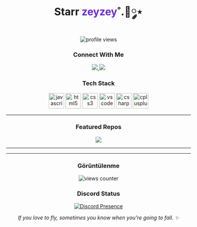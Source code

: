 <!-- PROFIL BASLIK -->
<h1 align="center">Starr <span style="color:#6c2bd9;">zeyzey</span>˚.🎀༘⋆</h1>

<p align="center">
  <img src="https://komarev.com/ghpvc/?username=nikitagofi&label=Profile%20views&style=for-the-badge" alt="profile views"/>
</p>

<!-- SOSYAL BAGLANTILAR -->
<h3 align="center">Connect With Me</h3>
<p align="center">
  <!-- Instagram -->
  <a href="https://instagram.com/zeyzeyefs" target="_blank">
    <img src="https://img.shields.io/badge/Instagram-%23E4405F.svg?style=for-the-badge&logo=instagram&logoColor=white" />
  </a>
  <!-- Notion -->
  <a href="https://www.notion.so/zeyzeyefs" target="_blank">
    <img src="https://img.shields.io/badge/Notion-000000.svg?style=for-the-badge&logo=notion&logoColor=white" />
  </a>
</p>

<!-- TEKNOLOJI YIGINIM -->
<h3 align="center">Tech Stack</h3>
<p align="center">


  <img src="https://cdn.jsdelivr.net/gh/devicons/devicon/icons/javascript/javascript-original.svg" height="42" alt="javascript"/>
  <img src="https://cdn.jsdelivr.net/gh/devicons/devicon/icons/html5/html5-original.svg" height="42" alt="html5"/>
  <img src="https://cdn.jsdelivr.net/gh/devicons/devicon/icons/css3/css3-original.svg" height="42" alt="css3"/>
  <img src="https://cdn.jsdelivr.net/gh/devicons/devicon/icons/vscode/vscode-original.svg" height="42" alt="vscode"/>
  <img src="https://cdn.jsdelivr.net/gh/devicons/devicon/icons/csharp/csharp-original.svg" height="42" alt="csharp"/>
  <img src="https://cdn.jsdelivr.net/gh/devicons/devicon/icons/cplusplus/cplusplus-original.svg" height="42" alt="cplusplus"/>
</p>

---

<!-- VITRIN PROJELER -->
<h3 align="center">Featured Repos</h3>
<p align="center">
  <a href="https://github.com/nikitagofi/fotografcilik">
    <img src="https://github-readme-stats.vercel.app/api/pin/?username=nikitagofi&repo=fotografcilik&theme=transparent" />
  </a>
</p>

---
---
<!-- GÖRÜNTÜLENME / KARAKTERLİ BANNER -->
<h3 align="center">Görüntülenme</h3>
<p align="center">
  <img src="https://count.getloli.com/get/@nikitagofi?theme=yousa-ling" alt="views counter"/>
</p>

<h3 align="center">Discord Status</h3>
<p align="center">
  <a href="https://discord.com/users/1029431477219360869" target="_blank">
    <img
      src="https://lanyard.cnrad.dev/api/1029431477219360869?theme=dark&bg=0d1117&animated=true&hideDiscrim=true&borderRadius=20px&showDisplayName=true"
      alt="Discord Presence"
    />
  </a>
</p>

<!-- MINI NOT -->
<p align="center">
  <i>If you love to fly, sometimes you know when you're going to fall. ✨</i>
</p>

